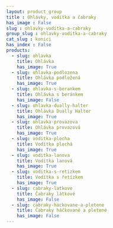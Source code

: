 ```yaml
---
layout: product_group
title : Ohlávky, vodítka a čabraky
has_image : False
slug : ohlavky-voditka-a-cabraky
group_slug : ohlavky-voditka-a-cabraky
cat_slug : konici
has_index : False
products:
  - slug: ohlavka
    title: Ohlávka
    has_image: True
  - slug: ohlavka-podlozena
    title: Ohlávka podložená
    has_image: True
  - slug: ohlavka-s-berankem
    title: Ohlávka s beránkem
    has_image: False
  - slug: ohlavka-dually-halter
    title: Ohlávka Dually Halter
    has_image: True
  - slug: ohlavka-provazova
    title: Ohlávka provazová
    has_image: True
  - slug: voditka-plocha
    title: Vodítka plochá
    has_image: True
  - slug: voditka-lanova
    title: Vodítka lanová
    has_image: True
  - slug: voditka-s-retizkem
    title: Vodítka s řetízkem
    has_image: True
  - slug: cabraky-latkove
    title: Čabraky látkové
    has_image: False
  - slug: cabraky-hackovane-a-pletene
    title: Čabraky háčkované a pletené
    has_image: False
---
```


